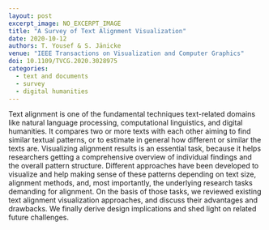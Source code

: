 ```yaml
---
layout: post
excerpt_image: NO_EXCERPT_IMAGE
title: "A Survey of Text Alignment Visualization"
date: 2020-10-12
authors: T. Yousef & S. Jänicke
venue: "IEEE Transactions on Visualization and Computer Graphics"
doi: 10.1109/TVCG.2020.3028975
categories:
  - text and documents
  - survey
  - digital humanities
---
```

Text alignment is one of the fundamental techniques text-related domains like natural language processing, computational linguistics, and digital humanities. It compares two or more texts with each other aiming to find similar textual patterns, or to estimate in general how different or similar the texts are. Visualizing alignment results is an essential task, because it helps researchers getting a comprehensive overview of individual findings and the overall pattern structure. Different approaches have been developed to visualize and help making sense of these patterns depending on text size, alignment methods, and, most importantly, the underlying research tasks demanding for alignment. On the basis of those tasks, we reviewed existing text alignment visualization approaches, and discuss their advantages and drawbacks. We finally derive design implications and shed light on related future challenges.

